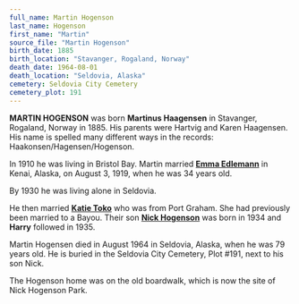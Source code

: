 ```yaml
---
full_name: Martin Hogenson
last_name: Hogenson
first_name: "Martin"
source_file: "Martin Hogenson"
birth_date: 1885
birth_location: "Stavanger, Rogaland, Norway"
death_date: 1964-08-01
death_location: "Seldovia, Alaska"
cemetery: Seldovia City Cemetery
cemetery_plot: 191
---
```


**MARTIN HOGENSON** was born **Martinus Haagensen** in Stavanger,
Rogaland, Norway in 1885. His parents were Hartvig and Karen Haagensen. His name is spelled many different ways in the records: Haakonsen/Hagensen/Hogenson.

In 1910 he was living in Bristol Bay. Martin married [**Emma Edlemann**](./Haakonsen_Emma_Edelman_Josefsen.md) 
in Kenai, Alaska, on August 3, 1919, when he was 34 years old. 

By 1930 he was living alone in Seldovia. 

He then married [**Katie Toko**](./Toko_Katie.md) who was from Port Graham. She had previously been married to a Bayou. Their son [**Nick Hogenson**](./Hogenson_Nick.md) was born in 1934 and **Harry** followed in 1935. 

Martin Hogensen died in August 1964 in Seldovia, Alaska, when he was 79 years old. He is buried in the Seldovia City Cemetery, Plot \#191, next to his son Nick.

The Hogenson home was on the old boardwalk, which is now the site of Nick Hogenson Park.

